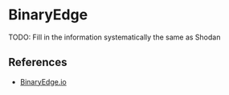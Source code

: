 # BinaryEdge

TODO: Fill in the information systematically the same as Shodan

## References

- [BinaryEdge.io](https://www.binaryedge.io/)